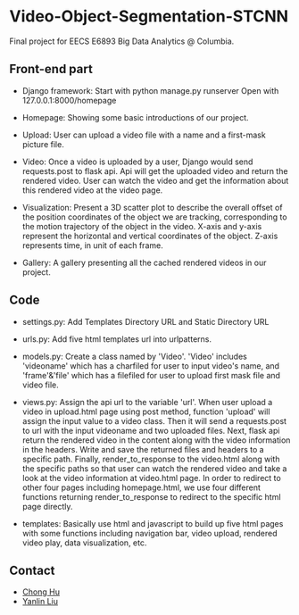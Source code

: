 # Video-Object-Segmentation-STCNN

Final project for EECS E6893 Big Data Analytics @ Columbia.
 

## Front-end part

- Django framework:
  Start with python manage.py runserver 
  Open with 127.0.0.1:8000/homepage

- Homepage:
  Showing some basic introductions of our project.

- Upload:
  User can upload a video file with a name and a first-mask picture file.

- Video:
  Once a video is uploaded by a user, Django would send requests.post to flask api. Api  will get the uploaded video and return the rendered video. User can watch the video and get the information about this rendered video at the video page.

- Visualization:
  Present a 3D scatter plot to describe the overall offset of the position coordinates of the object we are tracking, corresponding to the motion trajectory of the object in the video. X-axis and y-axis represent the horizontal and vertical coordinates of the object. 
Z-axis represents time, in unit of each frame.

- Gallery:
  A gallery presenting all the cached rendered videos in our project.


## Code

- settings.py:
  Add Templates Directory URL and Static Directory URL

- urls.py:
  Add five html templates url into urlpatterns.

- models.py:
  Create a class named by 'Video'. 'Video' includes 'videoname' which has a charfiled for user to input video's name, and 'frame'&'file' which has a filefiled for user to upload first mask file and video file. 

- views.py:
  Assign the api url to the variable 'url'.
  When user upload a video in upload.html page using post method, function 'upload' will assign the input value to a video class. Then it will send a requests.post to url with the input videoname and two uploaded files. Next, flask api return the rendered video in the content along with the video information in the headers. Write and save the returned files and headers to a specific path. Finally, render_to_response to the video.html along with the specific paths so that user can watch the rendered video and take a look at the video information at video.html page. 
  In order to redirect to other four pages including homepage.html, we use four different functions returning render_to_response to redirect to the specific html page directly.

- templates:
  Basically use html and javascript to build up five html pages with some functions including navigation bar, video upload, rendered video play, data visualization, etc.

## Contact

- [Chong Hu](ch3467@columbia.edu)
- [Yanlin Liu](yl4238@columbia.edu)